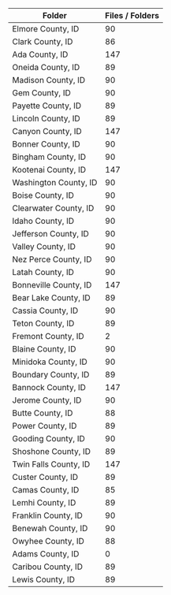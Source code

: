 | Folder                |   Files / Folders |
|-----------------------|-------------------|
| Elmore County, ID     |                90 |
| Clark County, ID      |                86 |
| Ada County, ID        |               147 |
| Oneida County, ID     |                89 |
| Madison County, ID    |                90 |
| Gem County, ID        |                90 |
| Payette County, ID    |                89 |
| Lincoln County, ID    |                89 |
| Canyon County, ID     |               147 |
| Bonner County, ID     |                90 |
| Bingham County, ID    |                90 |
| Kootenai County, ID   |               147 |
| Washington County, ID |                90 |
| Boise County, ID      |                90 |
| Clearwater County, ID |                90 |
| Idaho County, ID      |                90 |
| Jefferson County, ID  |                90 |
| Valley County, ID     |                90 |
| Nez Perce County, ID  |                90 |
| Latah County, ID      |                90 |
| Bonneville County, ID |               147 |
| Bear Lake County, ID  |                89 |
| Cassia County, ID     |                90 |
| Teton County, ID      |                89 |
| Fremont County, ID    |                 2 |
| Blaine County, ID     |                90 |
| Minidoka County, ID   |                90 |
| Boundary County, ID   |                89 |
| Bannock County, ID    |               147 |
| Jerome County, ID     |                90 |
| Butte County, ID      |                88 |
| Power County, ID      |                89 |
| Gooding County, ID    |                90 |
| Shoshone County, ID   |                89 |
| Twin Falls County, ID |               147 |
| Custer County, ID     |                89 |
| Camas County, ID      |                85 |
| Lemhi County, ID      |                89 |
| Franklin County, ID   |                90 |
| Benewah County, ID    |                90 |
| Owyhee County, ID     |                88 |
| Adams County, ID      |                 0 |
| Caribou County, ID    |                89 |
| Lewis County, ID      |                89 |